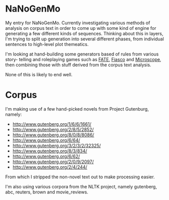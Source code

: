 # NaNoGenMo

My entry for NaNoGenMo. Currently investigating various methods of analysis on
corpus text in order to come up with some kind of engine for generating a few
different kinds of sequences. Thinking about this in layers, I'm trying to split
up generation into several different phases, from individual sentences to
high-level plot themeatics.

I'm looking at hand-building some generators based of rules from various story-
telling and roleplaying games such as [FATE][1], [Fiasco][2] and [Microscope][3], then 
combining those with stuff derived from the corpus text analysis.

None of this is likely to end well.

# Corpus

I'm making use of a few hand-picked novels from Project Gutenburg, namely:

 * http://www.gutenberg.org/1/6/6/1661/
 * http://www.gutenberg.org/2/8/5/2852/
 * http://www.gutenberg.org/8/0/8/8086/
 * http://www.gutenberg.org/6/64/
 * http://www.gutenberg.org/3/2/3/2/32325/
 * http://www.gutenberg.org/8/3/834/
 * http://www.gutenberg.org/6/62/
 * http://www.gutenberg.org/2/0/9/2097/
 * http://www.gutenberg.org/2/4/244/

From which I stripped the non-novel text out to make processing easier.

I'm also using various corpora from the NLTK project, namely gutenberg, abc, 
reuters, brown and movie_reviews.

[1]:http://fate-srd.com/
[2]:http://www.bullypulpitgames.com/games/fiasco/
[3]:http://www.lamemage.com/microscope/
